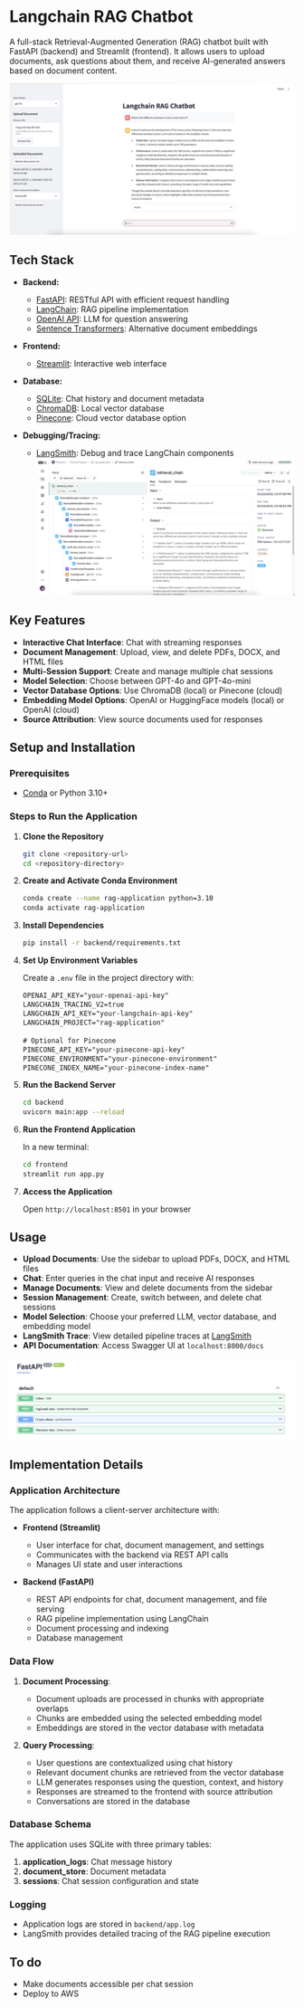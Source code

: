 # Langchain RAG Chatbot

A full-stack Retrieval-Augmented Generation (RAG) chatbot built with FastAPI (backend) and Streamlit (frontend). It allows users to upload documents, ask questions about them, and receive AI-generated answers based on document content.

![RAG Chatbot homepage](./chatbot-home.png)

## Tech Stack

- **Backend:**
   - [FastAPI](https://fastapi.tiangolo.com/): RESTful API with efficient request handling
   - [LangChain](https://www.langchain.com/): RAG pipeline implementation
   - [OpenAI API](https://openai.com/api/): LLM for question answering
   - [Sentence Transformers](https://www.sbert.net/): Alternative document embeddings

- **Frontend:**
   - [Streamlit](https://streamlit.io/): Interactive web interface

- **Database:**
   - [SQLite](https://www.sqlite.org/index.html): Chat history and document metadata
   - [ChromaDB](https://www.trychroma.com/): Local vector database
   - [Pinecone](https://www.pinecone.io/): Cloud vector database option

- **Debugging/Tracing:**
   - [LangSmith](https://smith.langchain.com/): Debug and trace LangChain components
   ![LangSmith Trace](./langsmith-trace.png)

## Key Features

- **Interactive Chat Interface**: Chat with streaming responses
- **Document Management**: Upload, view, and delete PDFs, DOCX, and HTML files
- **Multi-Session Support**: Create and manage multiple chat sessions
- **Model Selection**: Choose between GPT-4o and GPT-4o-mini
- **Vector Database Options**: Use ChromaDB (local) or Pinecone (cloud)
- **Embedding Model Options**: OpenAI or HuggingFace models (local) or OpenAI (cloud)
- **Source Attribution**: View source documents used for responses

## Setup and Installation

### Prerequisites

- [Conda](https://docs.conda.io/projects/conda/en/latest/user-guide/install/index.html) or Python 3.10+

### Steps to Run the Application

1. **Clone the Repository**

   ```bash
   git clone <repository-url>
   cd <repository-directory>
   ```

2. **Create and Activate Conda Environment**

   ```bash
   conda create --name rag-application python=3.10
   conda activate rag-application
   ```

3. **Install Dependencies**

   ```bash
   pip install -r backend/requirements.txt
   ```

4. **Set Up Environment Variables**

   Create a `.env` file in the project directory with:

   ```plaintext
   OPENAI_API_KEY="your-openai-api-key"
   LANGCHAIN_TRACING_V2=true
   LANGCHAIN_API_KEY="your-langchain-api-key"
   LANGCHAIN_PROJECT="rag-application"
   
   # Optional for Pinecone
   PINECONE_API_KEY="your-pinecone-api-key"
   PINECONE_ENVIRONMENT="your-pinecone-environment"
   PINECONE_INDEX_NAME="your-pinecone-index-name"
   ```

5. **Run the Backend Server**

   ```bash
   cd backend
   uvicorn main:app --reload
   ```

6. **Run the Frontend Application**

   In a new terminal:

   ```bash
   cd frontend
   streamlit run app.py
   ```

7. **Access the Application**

   Open `http://localhost:8501` in your browser

## Usage

- **Upload Documents**: Use the sidebar to upload PDFs, DOCX, and HTML files
- **Chat**: Enter queries in the chat input and receive AI responses
- **Manage Documents**: View and delete documents from the sidebar
- **Session Management**: Create, switch between, and delete chat sessions
- **Model Selection**: Choose your preferred LLM, vector database, and embedding model
- **LangSmith Trace**: View detailed pipeline traces at [LangSmith](https://smith.langchain.com)
- **API Documentation**: Access Swagger UI at `localhost:8000/docs`

![FastAPI Swagger UI](./fastapi.png)

## Implementation Details

### Application Architecture

The application follows a client-server architecture with:

- **Frontend (Streamlit)**
  - User interface for chat, document management, and settings
  - Communicates with the backend via REST API calls
  - Manages UI state and user interactions

- **Backend (FastAPI)**
  - REST API endpoints for chat, document management, and file serving
  - RAG pipeline implementation using LangChain
  - Document processing and indexing
  - Database management

### Data Flow

1. **Document Processing**:
   - Document uploads are processed in chunks with appropriate overlaps
   - Chunks are embedded using the selected embedding model
   - Embeddings are stored in the vector database with metadata

2. **Query Processing**:
   - User questions are contextualized using chat history
   - Relevant document chunks are retrieved from the vector database
   - LLM generates responses using the question, context, and history
   - Responses are streamed to the frontend with source attribution
   - Conversations are stored in the database

### Database Schema

The application uses SQLite with three primary tables:

1. **application_logs**: Chat message history
2. **document_store**: Document metadata
3. **sessions**: Chat session configuration and state

### Logging

- Application logs are stored in `backend/app.log`
- LangSmith provides detailed tracing of the RAG pipeline execution

## To do
- Make documents accessible per chat session
- Deploy to AWS